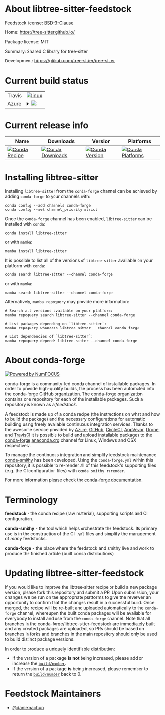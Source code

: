 About libtree-sitter-feedstock
==============================

Feedstock license: [BSD-3-Clause](https://github.com/conda-forge/libtree-sitter-feedstock/blob/main/LICENSE.txt)

Home: https://tree-sitter.github.io/

Package license: MIT

Summary: Shared C library for tree-sitter

Development: https://github.com/tree-sitter/tree-sitter

Current build status
====================


<table><tr>
    <td>Travis</td>
    <td>
      <a href="https://app.travis-ci.com/conda-forge/libtree-sitter-feedstock">
        <img alt="linux" src="https://img.shields.io/travis/com/conda-forge/libtree-sitter-feedstock/main.svg?label=Linux">
      </a>
    </td>
  </tr>
    
  <tr>
    <td>Azure</td>
    <td>
      <details>
        <summary>
          <a href="https://dev.azure.com/conda-forge/feedstock-builds/_build/latest?definitionId=19281&branchName=main">
            <img src="https://dev.azure.com/conda-forge/feedstock-builds/_apis/build/status/libtree-sitter-feedstock?branchName=main">
          </a>
        </summary>
        <table>
          <thead><tr><th>Variant</th><th>Status</th></tr></thead>
          <tbody><tr>
              <td>linux_64</td>
              <td>
                <a href="https://dev.azure.com/conda-forge/feedstock-builds/_build/latest?definitionId=19281&branchName=main">
                  <img src="https://dev.azure.com/conda-forge/feedstock-builds/_apis/build/status/libtree-sitter-feedstock?branchName=main&jobName=linux&configuration=linux%20linux_64_" alt="variant">
                </a>
              </td>
            </tr><tr>
              <td>linux_aarch64</td>
              <td>
                <a href="https://dev.azure.com/conda-forge/feedstock-builds/_build/latest?definitionId=19281&branchName=main">
                  <img src="https://dev.azure.com/conda-forge/feedstock-builds/_apis/build/status/libtree-sitter-feedstock?branchName=main&jobName=linux&configuration=linux%20linux_aarch64_" alt="variant">
                </a>
              </td>
            </tr><tr>
              <td>linux_ppc64le</td>
              <td>
                <a href="https://dev.azure.com/conda-forge/feedstock-builds/_build/latest?definitionId=19281&branchName=main">
                  <img src="https://dev.azure.com/conda-forge/feedstock-builds/_apis/build/status/libtree-sitter-feedstock?branchName=main&jobName=linux&configuration=linux%20linux_ppc64le_" alt="variant">
                </a>
              </td>
            </tr><tr>
              <td>osx_64</td>
              <td>
                <a href="https://dev.azure.com/conda-forge/feedstock-builds/_build/latest?definitionId=19281&branchName=main">
                  <img src="https://dev.azure.com/conda-forge/feedstock-builds/_apis/build/status/libtree-sitter-feedstock?branchName=main&jobName=osx&configuration=osx%20osx_64_" alt="variant">
                </a>
              </td>
            </tr><tr>
              <td>osx_arm64</td>
              <td>
                <a href="https://dev.azure.com/conda-forge/feedstock-builds/_build/latest?definitionId=19281&branchName=main">
                  <img src="https://dev.azure.com/conda-forge/feedstock-builds/_apis/build/status/libtree-sitter-feedstock?branchName=main&jobName=osx&configuration=osx%20osx_arm64_" alt="variant">
                </a>
              </td>
            </tr><tr>
              <td>win_64</td>
              <td>
                <a href="https://dev.azure.com/conda-forge/feedstock-builds/_build/latest?definitionId=19281&branchName=main">
                  <img src="https://dev.azure.com/conda-forge/feedstock-builds/_apis/build/status/libtree-sitter-feedstock?branchName=main&jobName=win&configuration=win%20win_64_" alt="variant">
                </a>
              </td>
            </tr>
          </tbody>
        </table>
      </details>
    </td>
  </tr>
</table>

Current release info
====================

| Name | Downloads | Version | Platforms |
| --- | --- | --- | --- |
| [![Conda Recipe](https://img.shields.io/badge/recipe-libtree--sitter-green.svg)](https://anaconda.org/conda-forge/libtree-sitter) | [![Conda Downloads](https://img.shields.io/conda/dn/conda-forge/libtree-sitter.svg)](https://anaconda.org/conda-forge/libtree-sitter) | [![Conda Version](https://img.shields.io/conda/vn/conda-forge/libtree-sitter.svg)](https://anaconda.org/conda-forge/libtree-sitter) | [![Conda Platforms](https://img.shields.io/conda/pn/conda-forge/libtree-sitter.svg)](https://anaconda.org/conda-forge/libtree-sitter) |

Installing libtree-sitter
=========================

Installing `libtree-sitter` from the `conda-forge` channel can be achieved by adding `conda-forge` to your channels with:

```
conda config --add channels conda-forge
conda config --set channel_priority strict
```

Once the `conda-forge` channel has been enabled, `libtree-sitter` can be installed with `conda`:

```
conda install libtree-sitter
```

or with `mamba`:

```
mamba install libtree-sitter
```

It is possible to list all of the versions of `libtree-sitter` available on your platform with `conda`:

```
conda search libtree-sitter --channel conda-forge
```

or with `mamba`:

```
mamba search libtree-sitter --channel conda-forge
```

Alternatively, `mamba repoquery` may provide more information:

```
# Search all versions available on your platform:
mamba repoquery search libtree-sitter --channel conda-forge

# List packages depending on `libtree-sitter`:
mamba repoquery whoneeds libtree-sitter --channel conda-forge

# List dependencies of `libtree-sitter`:
mamba repoquery depends libtree-sitter --channel conda-forge
```


About conda-forge
=================

[![Powered by
NumFOCUS](https://img.shields.io/badge/powered%20by-NumFOCUS-orange.svg?style=flat&colorA=E1523D&colorB=007D8A)](https://numfocus.org)

conda-forge is a community-led conda channel of installable packages.
In order to provide high-quality builds, the process has been automated into the
conda-forge GitHub organization. The conda-forge organization contains one repository
for each of the installable packages. Such a repository is known as a *feedstock*.

A feedstock is made up of a conda recipe (the instructions on what and how to build
the package) and the necessary configurations for automatic building using freely
available continuous integration services. Thanks to the awesome service provided by
[Azure](https://azure.microsoft.com/en-us/services/devops/), [GitHub](https://github.com/),
[CircleCI](https://circleci.com/), [AppVeyor](https://www.appveyor.com/),
[Drone](https://cloud.drone.io/welcome), and [TravisCI](https://travis-ci.com/)
it is possible to build and upload installable packages to the
[conda-forge](https://anaconda.org/conda-forge) [anaconda.org](https://anaconda.org/)
channel for Linux, Windows and OSX respectively.

To manage the continuous integration and simplify feedstock maintenance
[conda-smithy](https://github.com/conda-forge/conda-smithy) has been developed.
Using the ``conda-forge.yml`` within this repository, it is possible to re-render all of
this feedstock's supporting files (e.g. the CI configuration files) with ``conda smithy rerender``.

For more information please check the [conda-forge documentation](https://conda-forge.org/docs/).

Terminology
===========

**feedstock** - the conda recipe (raw material), supporting scripts and CI configuration.

**conda-smithy** - the tool which helps orchestrate the feedstock.
                   Its primary use is in the construction of the CI ``.yml`` files
                   and simplify the management of *many* feedstocks.

**conda-forge** - the place where the feedstock and smithy live and work to
                  produce the finished article (built conda distributions)


Updating libtree-sitter-feedstock
=================================

If you would like to improve the libtree-sitter recipe or build a new
package version, please fork this repository and submit a PR. Upon submission,
your changes will be run on the appropriate platforms to give the reviewer an
opportunity to confirm that the changes result in a successful build. Once
merged, the recipe will be re-built and uploaded automatically to the
`conda-forge` channel, whereupon the built conda packages will be available for
everybody to install and use from the `conda-forge` channel.
Note that all branches in the conda-forge/libtree-sitter-feedstock are
immediately built and any created packages are uploaded, so PRs should be based
on branches in forks and branches in the main repository should only be used to
build distinct package versions.

In order to produce a uniquely identifiable distribution:
 * If the version of a package **is not** being increased, please add or increase
   the [``build/number``](https://docs.conda.io/projects/conda-build/en/latest/resources/define-metadata.html#build-number-and-string).
 * If the version of a package **is** being increased, please remember to return
   the [``build/number``](https://docs.conda.io/projects/conda-build/en/latest/resources/define-metadata.html#build-number-and-string)
   back to 0.

Feedstock Maintainers
=====================

* [@danielnachun](https://github.com/danielnachun/)

